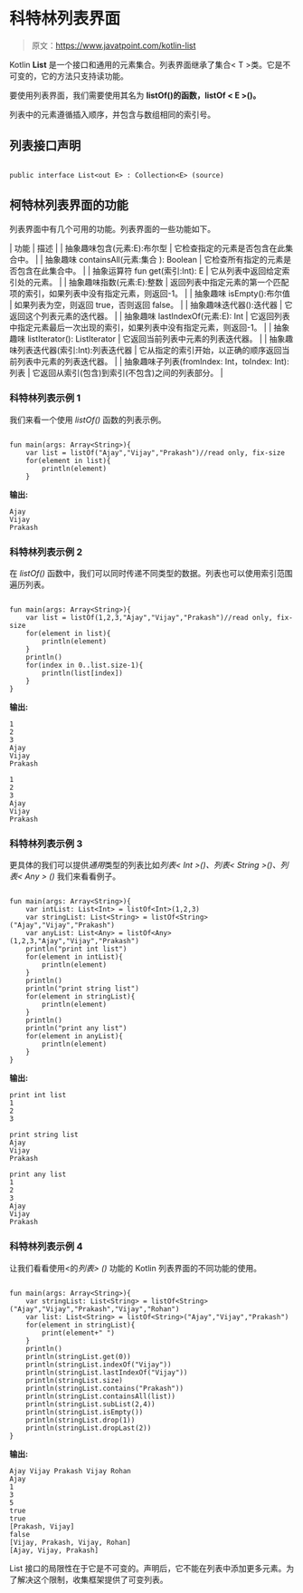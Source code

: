 # 科特林列表界面

> 原文：<https://www.javatpoint.com/kotlin-list>

Kotlin **List** 是一个接口和通用的元素集合。列表界面继承了集合< T >类。它是不可变的，它的方法只支持读功能。

要使用列表界面，我们需要使用其名为 **listOf()的函数，listOf < E >()。**

列表中的元素遵循插入顺序，并包含与数组相同的索引号。

## 列表接口声明

```

public interface List<out E> : Collection<E> (source)

```

## 柯特林列表界面的功能

列表界面中有几个可用的功能。列表界面的一些功能如下。

| 功能 | 描述 |
| 抽象趣味包含(元素:E):布尔型 | 它检查指定的元素是否包含在此集合中。 |
| 抽象趣味 containsAll(元素:集合 <e>): Boolean</e> | 它检查所有指定的元素是否包含在此集合中。 |
| 抽象运算符 fun get(索引:Int): E | 它从列表中返回给定索引处的元素。 |
| 抽象趣味指数(元素:E):整数 | 返回列表中指定元素的第一个匹配项的索引，如果列表中没有指定元素，则返回-1。 |
| 抽象趣味 isEmpty():布尔值 | 如果列表为空，则返回 true，否则返回 false。 |
| 抽象趣味迭代器():迭代器 | 它返回这个列表元素的迭代器。 |
| 抽象趣味 lastIndexOf(元素:E): Int | 它返回列表中指定元素最后一次出现的索引，如果列表中没有指定元素，则返回-1。 |
| 抽象趣味 listIterator(): ListIterator | 它返回当前列表中元素的列表迭代器。 |
| 抽象趣味列表迭代器(索引:Int):列表迭代器 | 它从指定的索引开始，以正确的顺序返回当前列表中元素的列表迭代器。 |
| 抽象趣味子列表(fromIndex: Int，toIndex: Int):列表 | 它返回从索引(包含)到索引(不包含)之间的列表部分。 |

### 科特林列表示例 1

我们来看一个使用 *listOf()* 函数的列表示例。

```

fun main(args: Array<String>){
    var list = listOf("Ajay","Vijay","Prakash")//read only, fix-size
    for(element in list){
        println(element)
    }

```

**输出:**

```
Ajay
Vijay
Prakash

```

### 科特林列表示例 2

在 *listOf()* 函数中，我们可以同时传递不同类型的数据。列表也可以使用索引范围遍历列表。

```

fun main(args: Array<String>){
    var list = listOf(1,2,3,"Ajay","Vijay","Prakash")//read only, fix-size
    for(element in list){
        println(element)
    }
    println()
    for(index in 0..list.size-1){
        println(list[index])
    }
}

```

**输出:**

```
1
2
3
Ajay
Vijay
Prakash

1
2
3
Ajay
Vijay
Prakash

```

### 科特林列表示例 3

更具体的我们可以提供*通用*类型的列表比如*列表< Int >()、列表< String >()、列表< Any > ()* 我们来看看例子。

```

fun main(args: Array<String>){
    var intList: List<Int> = listOf<Int>(1,2,3)
    var stringList: List<String> = listOf<String>("Ajay","Vijay","Prakash")
    var anyList: List<Any> = listOf<Any>(1,2,3,"Ajay","Vijay","Prakash")
    println("print int list")
    for(element in intList){
        println(element)
    }
    println()
    println("print string list")
    for(element in stringList){
        println(element)
    }
    println()
    println("print any list")
    for(element in anyList){
        println(element)
    }
}

```

**输出:**

```
print int list
1
2
3

print string list
Ajay
Vijay
Prakash

print any list
1
2
3
Ajay
Vijay
Prakash

```

### 科特林列表示例 4

让我们看看使用<的*列表> ()* 功能的 Kotlin 列表界面的不同功能的使用。

```

fun main(args: Array<String>){
    var stringList: List<String> = listOf<String>("Ajay","Vijay","Prakash","Vijay","Rohan")
    var list: List<String> = listOf<String>("Ajay","Vijay","Prakash")
    for(element in stringList){
        print(element+" ")
    }
    println()
    println(stringList.get(0))
    println(stringList.indexOf("Vijay"))
    println(stringList.lastIndexOf("Vijay"))
    println(stringList.size)
    println(stringList.contains("Prakash"))
    println(stringList.containsAll(list))
    println(stringList.subList(2,4))
    println(stringList.isEmpty())
    println(stringList.drop(1))
    println(stringList.dropLast(2))
}

```

**输出:**

```
Ajay Vijay Prakash Vijay Rohan 
Ajay
1
3
5
true
true
[Prakash, Vijay]
false
[Vijay, Prakash, Vijay, Rohan]
[Ajay, Vijay, Prakash]

```

List 接口的局限性在于它是不可变的。声明后，它不能在列表中添加更多元素。为了解决这个限制，收集框架提供了可变列表。